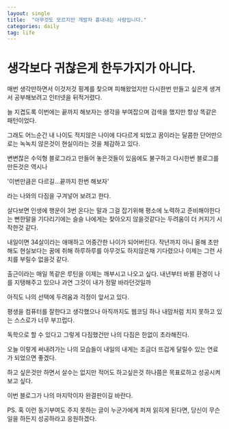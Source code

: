 ```yaml
---
layout: single
title:  "아무것도 모르지만 개발자 흉내내는 사람입니다."
categories: daily
tag: life
---
```


# 생각보다 귀찮은게 한두가지가 아니다.

매번 생각만하면서 이것저것 핑계를 찾으며 피해왔었지만 다시한번 만들고 싶은게 생겨서 공부해보려고 인터넷을 뒤적거렸다.

늘 지겹도록 이번에는 끝까지 해보자는 생각을 부여잡으며 검색을 했지만 항상 똑같은 패턴이었다.

그래도 어느순간 내 나이도 적지않은 나이에 다다르게 되었고 꿈이라는 달콤한 단어만으로는 녹녹치 않은것이 현실이라는 것을 체감하고 있다.

변변찮은 수익형 블로그라고 만들어 놓은것들이 있음에도 불구하고 다시한번 블로그를 만든것은 역시나

'이번만큼은 다르길...끝까지 한번 해보자'

라는 나와의 다짐을 구겨넣어 보려고 한다.

살다보면 인생에 행운이 3번 온다는 말과 그걸 잡기위해 평소에 노력하고 준비해야한다는 뻔한말을 기다리기에는 슬슬 나에게는 찾아오지 않을것같다는 두려움이 더 커지기 시작한것 같다.

내일이면 34살이라는 애매하고 어중간한 나이가 되어버린다.
작년까지 아니 올해 초만해도 현실보다는 꿈에 취해 하루하루를 아무것도 하지않은채 기다렸으나 이제는 그런 사치를 부릴수 없을것 같다.

출근이라는 매일 똑같은 루틴을 이제는 깨부시고 나오고 싶다.
내년부터 바뀔 환경이 나를 지탱해주고 있으나 과연 그것이 내가 정말 바라던것일까

아직도 나의 선택에 두려움과 걱정이 앞서고 있다.

평생을 컴퓨터를 잘한다고 생각했으나 아직까지도 웹코딩 하나 내맘처럼 치지 못하고 있는 스스로가 너무 부끄럽다.

독학으로 할 수 있다고 그렇게 다짐했건만 나의 다짐은 한없이 초라해진다.

오늘 이렇게 써내려가는 나의 모습들이 내일의 내게는 조금더 뜨겁게 달릴수 있는 연료가 되었으면 좋겠다.

하고 싶은것만 하면서 살수는 없지만 적어도 하고싶은것 하나쯤은 목표로하고 성공시켜보고 싶다.

이번 블로그가 나의 마지막이자 완결판이길 바란다.


PS. 혹 이런 동기부여도 주지 못하는 글이 누군가에게 퍼져 읽히게 된다면, 당신이 무슨일을 하든지 성공하라고 응원하겠다.
